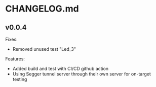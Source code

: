 # CHANGELOG.md

## v0.0.4
Fixes:
 - Removed unused test "Led_3"

Features:
 - Added build and test with CI/CD github action
 - Using Segger tunnel server through their own server for on-target testing
